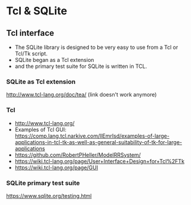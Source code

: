 # Tcl & SQLite

## Tcl interface
- The SQLite library is designed to be very easy to use from a Tcl or Tcl/Tk script.
- SQLite began as a Tcl extension 
- and the primary test suite for SQLite is written in TCL.

### SQLite as Tcl extension
http://www.tcl-lang.org/doc/tea/ (link doesn't work anymore)

### Tcl
- http://www.tcl-lang.org/
- Examples of Tcl GUI: https://comp.lang.tcl.narkive.com/llEmrIsd/examples-of-large-applications-in-tcl-tk-as-well-as-general-suitability-of-tk-for-large-applications
- https://github.com/RobertPHeller/ModelRRSystem/
- https://wiki.tcl-lang.org/page/User+Interface+Design+for+Tcl%2FTk
- https://wiki.tcl-lang.org/page/GUI

### SQLite primary test suite
https://www.sqlite.org/testing.html
